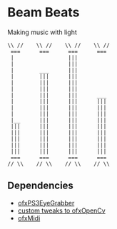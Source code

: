 Beam Beats
==========

Making music with light


```
\\ //    \\ //    \\ //    \\ //
 ===      ===      ===      ===
 |                 |||
 |                 |||
 |        ___      |||
 |        |||      |||
 |        |||      |||
 |        |||      |||
 |        |||      |||      ___
 |        |||      |||      |||
 |        |||      |||      |||
 |        |||      |||      |||
 |__      |||      |||      |||
 |||      |||      |||      |||
 |||      |||      |||      |||
 |||      |||      |||      |||
 |||      |||      |||      |||
 |||      |||      |||      |||
 ===      ===      ===      ===
// \\    // \\    // \\    // \\
```

Dependencies
------------

- [ofxPS3EyeGrabber](https://github.com/bakercp/ofxPS3EyeGrabber)
- [custom tweaks to ofxOpenCv](https://github.com/brendan-w/ofxOpenCv)
- [ofxMidi](https://github.com/danomatika/ofxMidi)